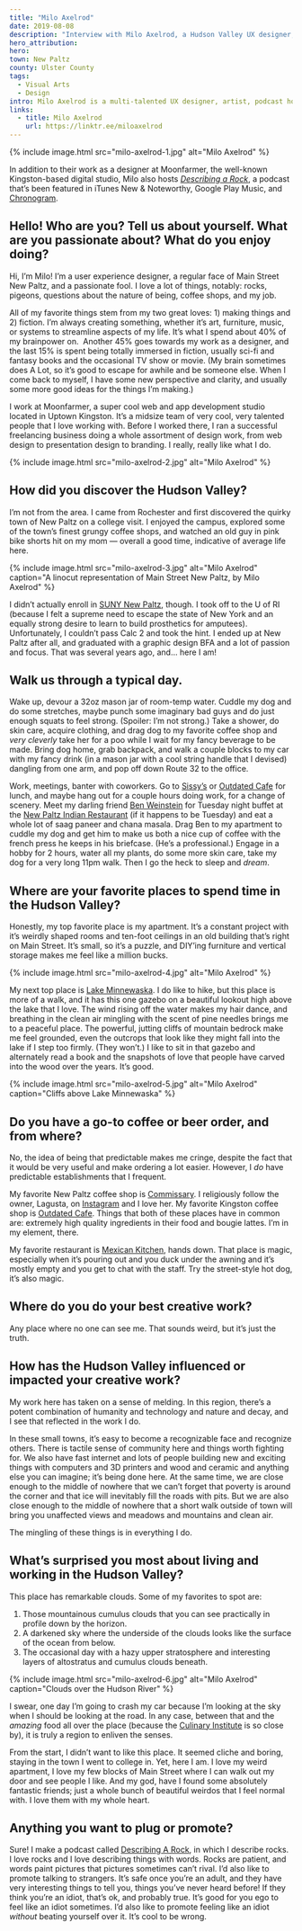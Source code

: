 ```yaml
---
title: "Milo Axelrod"
date: 2019-08-08
description: "Interview with Milo Axelrod, a Hudson Valley UX designer, artist, and podcast host."
hero_attribution:
hero:
town: New Paltz
county: Ulster County
tags:
  - Visual Arts
  - Design
intro: Milo Axelrod is a multi-talented UX designer, artist, podcast host, and self-described “passionate fool” living and working in Ulster County.
links:
  - title: Milo Axelrod
    url: https://linktr.ee/miloaxelrod
---
```


{% include image.html src="milo-axelrod-1.jpg" alt="Milo Axelrod" %}

In addition to their work as a designer at Moonfarmer, the well-known Kingston-based digital studio, Milo also hosts _[Describing a Rock](https://anchor.fm/miloaxelrod)_, a podcast that’s been featured in iTunes New & Noteworthy, Google Play Music, and [Chronogram](https://www.chronogram.com/hudsonvalley/6-hudson-valley-podcasts-you-should-be-listening-to/Content?oid=6610600).

## Hello! Who are you? Tell us about yourself. What are you passionate about? What do you enjoy doing?

Hi, I’m Milo! I’m a user experience designer, a regular face of Main Street New Paltz, and a passionate fool. I love a lot of things, notably: rocks, pigeons, questions about the nature of being, coffee shops, and my job.

All of my favorite things stem from my two great loves: 1) making things and 2) fiction. I’m always creating something, whether it’s art, furniture, music, or systems to streamline aspects of my life. It’s what I spend about 40% of my brainpower on.  Another 45% goes towards my work as a designer, and the last 15% is spent being totally immersed in fiction, usually sci-fi and fantasy books and the occasional TV show or movie. (My brain sometimes does A Lot, so it’s good to escape for awhile and be someone else. When I come back to myself, I have some new perspective and clarity, and usually some more good ideas for the things I’m making.)

I work at Moonfarmer, a super cool web and app development studio located in Uptown Kingston. It’s a midsize team of very cool, very talented people that I love working with. Before I worked there, I ran a successful freelancing business doing a whole assortment of design work, from web design to presentation design to branding. I really, really like what I do.

{% include image.html src="milo-axelrod-2.jpg" alt="Milo Axelrod" %}

## How did you discover the Hudson Valley?

I’m not from the area. I came from Rochester and first discovered the quirky town of New Paltz on a college visit. I enjoyed the campus, explored some of the town’s finest grungy coffee shops, and watched an old guy in pink bike shorts hit on my mom — overall a good time, indicative of average life here.

{% include image.html src="milo-axelrod-3.jpg" alt="Milo Axelrod" caption="A linocut representation of Main Street New Paltz, by Milo Axelrod" %}

I didn’t actually enroll in [SUNY New Paltz](https://www.newpaltz.edu/), though. I took off to the U of RI (because I felt a supreme need to escape the state of New York and an equally strong desire to learn to build prosthetics for amputees). Unfortunately, I couldn’t pass Calc 2 and took the hint. I ended up at New Paltz after all, and graduated with a graphic design BFA and a lot of passion and focus. That was several years ago, and… here I am!

## Walk us through a typical day.

Wake up, devour a 32oz mason jar of room-temp water. Cuddle my dog and do some stretches, maybe punch some imaginary bad guys and do just enough squats to feel strong. (Spoiler: I’m not strong.) Take a shower, do skin care, acquire clothing, and drag dog to my favorite coffee shop and _very cleverly_ take her for a poo while I wait for my fancy beverage to be made. Bring dog home, grab backpack, and walk a couple blocks to my car with my fancy drink (in a mason jar with a cool string handle that I devised) dangling from one arm, and pop off down Route 32 to the office.

Work, meetings, banter with coworkers. Go to [Sissy’s](http://sissyscafekingston.com/) or [Outdated Cafe](http://www.outdatedcafe.com/) for lunch, and maybe hang out for a couple hours doing work, for a change of scenery. Meet my darling friend [Ben Weinstein](https://www.instagram.com/benweinbean/) for Tuesday night buffet at the [New Paltz Indian Restaurant](http://newpaltzindianrestaurant.com/) (if it happens to be Tuesday) and eat a whole lot of saag paneer and chana masala. Drag Ben to my apartment to cuddle my dog and get him to make us both a nice cup of coffee with the french press he keeps in his briefcase. (He’s a professional.) Engage in a hobby for 2 hours, water all my plants, do some more skin care, take my dog for a very long 11pm walk. Then I go the heck to sleep and _dream_.

## Where are your favorite places to spend time in the Hudson Valley?

Honestly, my top favorite place is my apartment. It’s a constant project with it’s weirdly shaped rooms and ten-foot ceilings in an old building that’s right on Main Street. It’s small, so it’s a puzzle, and DIY’ing furniture and vertical storage makes me feel like a million bucks.

{% include image.html src="milo-axelrod-4.jpg" alt="Milo Axelrod" %}

My next top place is [Lake Minnewaska](https://parks.ny.gov/parks/127/details.aspx). I do like to hike, but this place is more of a walk, and it has this one gazebo on a beautiful lookout high above the lake that I love. The wind rising off the water makes my hair dance, and breathing in the clean air mingling with the scent of pine needles brings me to a peaceful place. The powerful, jutting cliffs of mountain bedrock make me feel grounded, even the outcrops that look like they might fall into the lake if I step too firmly. (They won’t.) I like to sit in that gazebo and alternately read a book and the snapshots of love that people have carved into the wood over the years. It’s good.

{% include image.html src="milo-axelrod-5.jpg" alt="Milo Axelrod" caption="Cliffs above Lake Minnewaska" %}

## Do you have a go-to coffee or beer order, and from where?

No, the idea of being that predictable makes me cringe, despite the fact that it would be very useful and make ordering a lot easier. However, I _do_ have predictable establishments that I frequent.

My favorite New Paltz coffee shop is [Commissary](https://www.facebook.com/LLCommissary/). I religiously follow the owner, Lagusta, on [Instagram](https://www.instagram.com/lagustasluscious/) and I love her. My favorite Kingston coffee shop is [Outdated Cafe](http://www.outdatedcafe.com/). Things that both of these places have in common are: extremely high quality ingredients in their food and bougie lattes. I’m in my element, there.

My favorite restaurant is [Mexican Kitchen](https://mexicankitchennewp.wixsite.com/mexicankitchennp), hands down. That place is magic, especially when it’s pouring out and you duck under the awning and it’s mostly empty and you get to chat with the staff. Try the street-style hot dog, it’s also magic.

## Where do you do your best creative work?

Any place where no one can see me. That sounds weird, but it’s just the truth.

## How has the Hudson Valley influenced or impacted your creative work?

My work here has taken on a sense of melding. In this region, there’s a potent combination of humanity and technology and nature and decay, and I see that reflected in the work I do.

In these small towns, it’s easy to become a recognizable face and recognize others. There is tactile sense of community here and things worth fighting for. We also have fast internet and lots of people building new and exciting things with computers and 3D printers and wood and ceramic and anything else you can imagine; it’s being done here. At the same time, we are close enough to the middle of nowhere that we can’t forget that poverty is around the corner and that ice will inevitably fill the roads with pits. But we are also close enough to the middle of nowhere that a short walk outside of town will bring you unaffected views and meadows and mountains and clean air.

The mingling of these things is in everything I do.

## What’s surprised you most about living and working in the Hudson Valley?

This place has remarkable clouds. Some of my favorites to spot are:

1. Those mountainous cumulus clouds that you can see practically in profile down by the horizon.
2. A darkened sky where the underside of the clouds looks like the surface of the ocean from below.
3. The occasional day with a hazy upper stratosphere and interesting layers of altostratus and cumulus clouds beneath.

{% include image.html src="milo-axelrod-6.jpg" alt="Milo Axelrod" caption="Clouds over the Hudson River" %}

I swear, one day I’m going to crash my car because I’m looking at the sky when I should be looking at the road. In any case, between that and the _amazing_ food all over the place (because the [Culinary Institute](https://www.ciachef.edu/) is so close by), it is truly a region to enliven the senses.

From the start, I didn’t want to like this place. It seemed cliche and boring, staying in the town I went to college in. Yet, here I am. I love my weird apartment, I love my few blocks of Main Street where I can walk out my door and see people I like. And my god, have I found some absolutely fantastic friends; just a whole bunch of beautiful weirdos that I feel normal with. I love them with my whole heart.

## Anything you want to plug or promote?

Sure! I make a podcast called [Describing A Rock](https://anchor.fm/miloaxelrod), in which I describe rocks. I love rocks and I love describing things with words. Rocks are patient, and words paint pictures that pictures sometimes can’t rival. I’d also like to promote talking to strangers. It’s safe once you’re an adult, and they have very interesting things to tell you, things you’ve never heard before! If they think you’re an idiot, that’s ok, and probably true. It’s good for you ego to feel like an idiot sometimes. I’d also like to promote feeling like an idiot _without_ beating yourself over it. It’s cool to be wrong.

